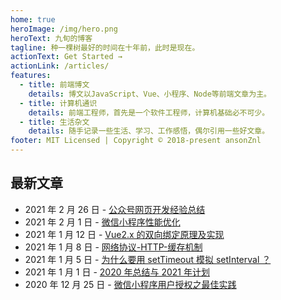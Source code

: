 ```yaml
---
home: true
heroImage: /img/hero.png
heroText: 九旬的博客
tagline: 种一棵树最好的时间在十年前，此时是现在。
actionText: Get Started →
actionLink: /articles/
features:
  - title: 前端博文
    details: 博文以JavaScript、Vue、小程序、Node等前端文章为主。
  - title: 计算机通识
    details: 前端工程师，首先是一个软件工程师，计算机基础必不可少。
  - title: 生活杂文
    details: 随手记录一些生活、学习、工作感悟，偶尔引用一些好文章。
footer: MIT Licensed | Copyright © 2018-present ansonZnl
---
```


## 最新文章

- 2021 年 2 月 26 日 - [公众号网页开发经验总结](./articles/WeApp/公众号网页开发经验总结)
- 2021 年 2 月 1 日 - [微信小程序性能优化](./articles/Performance/微信小程序性能优化)
- 2021 年 1 月 12 日 - [Vue2.x 的双向绑定原理及实现](./articles/Vue/Vue2.x的双向绑定原理及实现)
- 2021 年 1 月 8 日 - [网络协议-HTTP-缓存机制](./articles/computer-base/网络协议.html#缓存机制)
- 2021 年 1 月 5 日 - [为什么要用 setTimeout 模拟 setInterval ？](./articles/JavaScript/为什么要用setTimeout模拟setInterval？)
- 2021 年 1 月 1 日 - [2020 年总结与 2021 年计划](./life-essay/2020年总结与2021年计划)
- 2020 年 12 月 25 日 - [微信小程序用户授权之最佳实践](./articles/WeApp/微信小程序用户授权之最佳实践)
